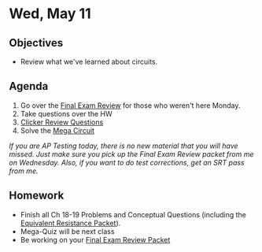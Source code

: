 Wed, May 11
=========      
  
Objectives    
------------    
- Review what we've learned about circuits.
   
Agenda      
---------      
1. Go over the [Final Exam Review][rev] for those who weren't here Monday.
2. Take questions over the HW
3. [Clicker Review Questions](https://avon.schoology.com/course/5138386920/materials/gp/5933396793)
4. Solve the [Mega Circuit](https://avon.schoology.com/course/5138386920/materials/gp/5933394576)

*If you are AP Testing today, there is no new material that you will have missed.  Just make sure you pick up the Final Exam Review packet from me on Wednesday.  Also, if you want to do test corrections, get an SRT pass from me.*

  
Homework    
-------------      
  
- Finish all Ch 18-19 Problems and Conceptual Questions (including the [Equivalent Resistance Packet][req]).
- Mega-Quiz will be next class
- Be working on your [Final Exam Review Packet][rev]

[req]: https://avon.schoology.com/assignment/5527388404/
[rev]: https://avon.schoology.com/course/5138386920/materials/gp/5929859920
<!--stackedit_data:
eyJoaXN0b3J5IjpbMTk3Mzg5NjM0NiwxNDg1ODQ2NzQzLC0xOD
I0MDg1ODUwLC0xNzc5MDI1OTYwLDIxMjU5Nzc2NzQsMTM0NjA1
MzYyNSwtNjk5NTA4NzI2LDE4NTUwNjgxNTIsLTExMTUwMDI0Nz
IsLTE3MzkxMDcyMzksLTQwMDA5ODg5LDUxODg2Mzc5MSwxMjMy
OTgwOTA4LC0xNzU0NzEzMTgxLDE3NDQ5NjA1NTEsMjAyMzU0OD
czNSwtMTQ0Mjc5NDI3MSwtMzMyNTk0MTE1LC02MjU2Mzc3NjUs
MjIwMzY1MDUwXX0=
-->